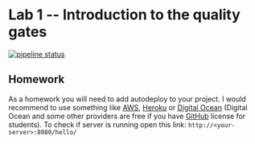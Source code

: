 # Lab 1 -- Introduction to the quality gates

[![pipeline status](https://gitlab.com/sqr-inno/s23/s23-lab-1-introduction-to-the-quality-gates/badges/main/pipeline.svg)](https://gitlab.com/sqr-inno/s23/s23-lab-1-introduction-to-the-quality-gates/-/commits/main)

## Homework

As a homework you will need to add autodeploy to your project. I would recommend to use something like [AWS](https://console.aws.amazon.com), [Heroku](https://heroku.com) or [Digital Ocean](https://www.digitalocean.com/) (Digital Ocean and some other providers are free if you have [GitHub](https://education.github.com/students) license for students).  To check if server is running open this link: `http://<your-server>:8080/hello/`
